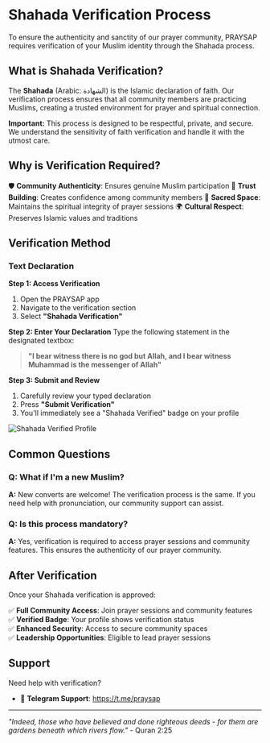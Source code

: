 # Shahada Verification Process

To ensure the authenticity and sanctity of our prayer community, PRAYSAP requires verification of your Muslim identity through the Shahada process.

## What is Shahada Verification?

The **Shahada** (Arabic: الشهادة‎) is the Islamic declaration of faith. Our verification process ensures that all community members are practicing Muslims, creating a trusted environment for prayer and spiritual connection.

**Important:** This process is designed to be respectful, private, and secure. We understand the sensitivity of faith verification and handle it with the utmost care.

## Why is Verification Required?

🛡️ **Community Authenticity**: Ensures genuine Muslim participation
🤝 **Trust Building**: Creates confidence among community members
🕌 **Sacred Space**: Maintains the spiritual integrity of prayer sessions
🌍 **Cultural Respect**: Preserves Islamic values and traditions

## Verification Method

### Text Declaration

**Step 1: Access Verification**
1. Open the PRAYSAP app
2. Navigate to the verification section
3. Select **"Shahada Verification"**

**Step 2: Enter Your Declaration**
Type the following statement in the designated textbox:

> **"I bear witness there is no god but Allah, and I bear witness Muhammad is the messenger of Allah"**

**Step 3: Submit and Review**
1. Carefully review your typed declaration
2. Press **"Submit Verification"**
3. You'll immediately see a "Shahada Verified" badge on your profile

![Shahada Verified Profile](/img/praysap-screenshots/Shahada%20Verification.png)

## Common Questions

### Q: What if I'm a new Muslim?
**A:** New converts are welcome! The verification process is the same. If you need help with pronunciation, our community support can assist.

### Q: Is this process mandatory?
**A:** Yes, verification is required to access prayer sessions and community features. This ensures the authenticity of our prayer community.

## After Verification

Once your Shahada verification is approved:

✅ **Full Community Access**: Join prayer sessions and community features  
✅ **Verified Badge**: Your profile shows verification status  
✅ **Enhanced Security**: Access to secure community spaces  
✅ **Leadership Opportunities**: Eligible to lead prayer sessions  

## Support

Need help with verification?

- 💬 **Telegram Support**: https://t.me/praysap

---

*"Indeed, those who have believed and done righteous deeds - for them are gardens beneath which rivers flow."* - Quran 2:25
